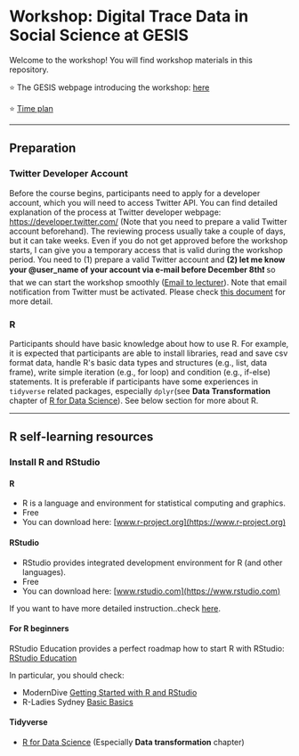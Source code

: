 # Workshop: Digital Trace Data in Social Science at GESIS

Welcome to the workshop! You will find workshop materials in this repository.

:star: The GESIS webpage introducing the workshop: [here](https://training.gesis.org/?site=pDetails&child=full&pID=0x31B571BACE1F4C769B22CE82CCDC615C)

:star: [Time plan](Slides/Agenda.pdf)

---
## Preparation

### Twitter Developer Account
Before the course begins, participants need to apply for a developer account, which you will need to access Twitter API. You can find detailed explanation of the process at Twitter developer webpage: https://developer.twitter.com/ (Note that you need to prepare a valid Twitter account beforehand).  The reviewing process usually take a couple of days, but it can take weeks. Even if you do not get approved before the workshop starts,
I can give you a temporary access that is valid during the workshop period. You need to (1) prepare a valid Twitter account and **(2) let me know your @user_name of your account via e-mail before December 8th:exclamation:** so that we can start the workshop smoothly ([Email to lecturer](mailto:taehee.kim@uol.de)). Note that email notification from Twitter must be activated.
Please check [this document](Slides/Get_acces_to_Twitter_APIs.pdf) for more detail.


### R
Participants should have basic knowledge about how to use R. For example, it is expected that participants are able to install libraries, read and save csv format data, handle R's basic data types and structures (e.g., list, data frame), write simple iteration (e.g., for loop) and condition (e.g., if-else) statements. It is preferable if participants have some experiences in `tidyverse` related packages, especially `dplyr`(see **Data Transformation** chapter of [R for Data Science](https://r4ds.had.co.nz)). See below section for more about R.


---
## R self-learning resources

### Install R and RStudio
#### R
- R is a language and environment for statistical computing and graphics.
- Free
- You can download here: [www.r-project.org](https://www.r-project.org)

#### RStudio
- RStudio provides integrated development environment for R (and other languages).
- Free
- You can download here: [www.rstudio.com](https://www.rstudio.com)

If you want to have more detailed instruction..check [here](https://courses.edx.org/courses/UTAustinX/UT.7.01x/3T2014/56c5437b88fa43cf828bff5371c6a924/).

#### For R beginners
RStudio Education provides a perfect roadmap how to start R with RStudio: [RStudio Education](https://education.rstudio.com/learn/beginner/)

In particular, you should check:
-  ModernDive [Getting Started with R and RStudio](https://moderndive.netlify.app/1-getting-started.html)
-  R-Ladies Sydney [Basic Basics](https://rladiessydney.org/courses/ryouwithme/01-basicbasics-0/)

#### Tidyverse
- [R for Data Science](https://r4ds.had.co.nz) (Especially **Data transformation** chapter)
